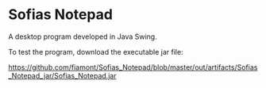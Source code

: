 # Sofias Notepad

A desktop program developed in Java Swing. 

To test the program, download the executable jar file:

https://github.com/fiamont/Sofias_Notepad/blob/master/out/artifacts/Sofias_Notepad_jar/Sofias_Notepad.jar